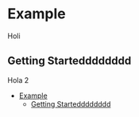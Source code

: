 # Example

Holi

## Getting Startedddddddd

Hola 2

- [Example](#example)
  - [Getting Startedddddddd](#getting-startedddddddd)